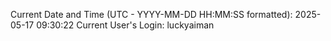 Current Date and Time (UTC - YYYY-MM-DD HH:MM:SS formatted): 2025-05-17 09:30:22
Current User's Login: luckyaiman
